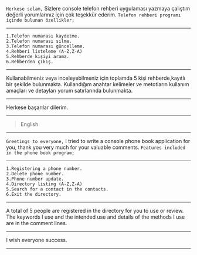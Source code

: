 ```Herkese selam,```
 Sizlere console telefon rehberi uygulaması yazmaya çalıştım değerli yorumlarınız için çok teşekkür ederim.
```Telefon rehberi programı içinde bulunan özellikler; ```
***
```
1.Telefon numarası kaydetme.
2.Telefon numarası silme.
3.Telefon numarası güncelleme.
4.Rehberi listeleme (A-Z,Z-A)
5.Rehberde kişiyi arama.
6.Rehberden çıkış.
```
***
Kullanabilmeniz veya inceleyebilmeniz için toplamda 5 kişi rehberde,kayıtlı bir şekilde bulunmakta.
Kullandığım anahtar kelimeler ve metotların kullanım amaçları ve detayları yorum satırlarında bulunmakta.
***
Herkese başarılar dilerim.
****
>English
****
```Greetings to everyone,```
 I tried to write a console phone book application for you, thank you very much for your valuable comments.
```Features included in the phone book program; ```
***
```
1.Registering a phone number.
2.Delete phone number.
3.Phone number update.
4.Directory listing (A-Z,Z-A)
5.Search for a contact in the contacts.
6.Exit the directory.
```
***
A total of 5 people are registered in the directory for you to use or review.
The keywords I use and the intended use and details of the methods I use are in the comment lines.
***
I wish everyone success.
***

